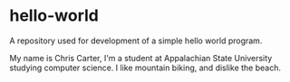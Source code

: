 # hello-world
A repository used for development of a simple hello world program.

My name is Chris Carter, I'm a student at Appalachian State University studying computer science. I like mountain biking, and dislike the beach.
